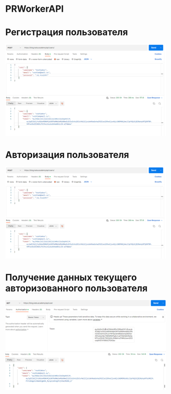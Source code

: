 # PRWorkerAPI

# Регистрация пользователя

![Image alt](https://github.com/Vozhlak/PRWorkerAPI/blob/main/Регистрация.png)

# Авторизация пользователя

![Image alt](https://github.com/Vozhlak/PRWorkerAPI/blob/main/Регистрация.png)

# Получение данных текущего авторизованного пользователя


![Image alt](https://github.com/Vozhlak/PRWorkerAPI/blob/main/Получение%20текущего%20пользователя.png)
